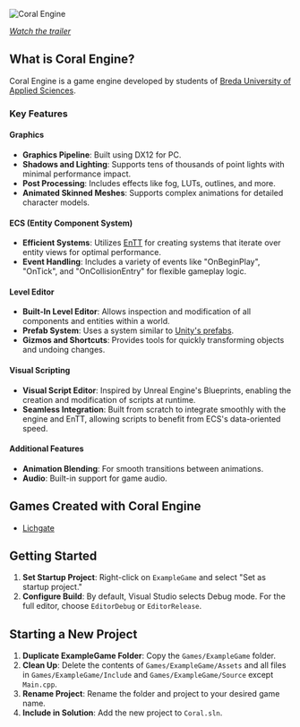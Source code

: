 ![Coral Engine](https://github.com/BredaUniversityGames/2324-Y2C-PR-Top-Down/assets/98277839/80b868c5-b16f-4afb-b8f4-0cee822c2120)

[*Watch the trailer*](https://youtu.be/Z4UFHaJ_ulQ?si=YbU7SAVAXNSH-myE)

## What is Coral Engine?

Coral Engine is a game engine developed by students of [Breda University of Applied Sciences](https://www.buas.nl/en/programmes/creative-media-and-game-technologies). 

### Key Features

#### Graphics
- **Graphics Pipeline**: Built using DX12 for PC.
- **Shadows and Lighting**: Supports tens of thousands of point lights with minimal performance impact.
- **Post Processing**: Includes effects like fog, LUTs, outlines, and more.
- **Animated Skinned Meshes**: Supports complex animations for detailed character models.

#### ECS (Entity Component System)
- **Efficient Systems**: Utilizes [EnTT](https://github.com/skypjack/entt) for creating systems that iterate over entity views for optimal performance.
- **Event Handling**: Includes a variety of events like "OnBeginPlay", "OnTick", and "OnCollisionEntry" for flexible gameplay logic.

#### Level Editor
- **Built-In Level Editor**: Allows inspection and modification of all components and entities within a world.
- **Prefab System**: Uses a system similar to [Unity's prefabs](https://docs.unity3d.com/Manual/Prefabs.html).
- **Gizmos and Shortcuts**: Provides tools for quickly transforming objects and undoing changes.

#### Visual Scripting
- **Visual Script Editor**: Inspired by Unreal Engine's Blueprints, enabling the creation and modification of scripts at runtime.
- **Seamless Integration**: Built from scratch to integrate smoothly with the engine and EnTT, allowing scripts to benefit from ECS's data-oriented speed.

#### Additional Features
- **Animation Blending**: For smooth transitions between animations.
- **Audio**: Built-in support for game audio.

## Games Created with Coral Engine
- [Lichgate](https://buas.itch.io/lichgate)

## Getting Started

1. **Set Startup Project**: Right-click on `ExampleGame` and select "Set as startup project."
2. **Configure Build**: By default, Visual Studio selects Debug mode. For the full editor, choose `EditorDebug` or `EditorRelease`.

## Starting a New Project

1. **Duplicate ExampleGame Folder**: Copy the `Games/ExampleGame` folder.
2. **Clean Up**: Delete the contents of `Games/ExampleGame/Assets` and all files in `Games/ExampleGame/Include` and `Games/ExampleGame/Source` except `Main.cpp`.
3. **Rename Project**: Rename the folder and project to your desired game name.
4. **Include in Solution**: Add the new project to `Coral.sln`.
